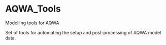 AQWA_Tools
==========

Modelling tools for AQWA

Set of tools for automating the setup and post-processing of AQWA model data.
